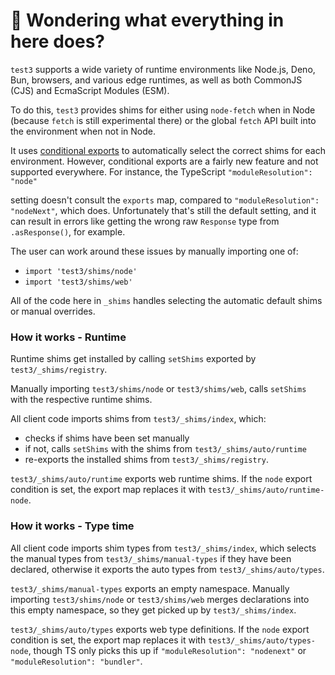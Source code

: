 # 👋 Wondering what everything in here does?

`test3` supports a wide variety of runtime environments like Node.js, Deno, Bun, browsers, and various
edge runtimes, as well as both CommonJS (CJS) and EcmaScript Modules (ESM).

To do this, `test3` provides shims for either using `node-fetch` when in Node (because `fetch` is still experimental there) or the global `fetch` API built into the environment when not in Node.

It uses [conditional exports](https://nodejs.org/api/packages.html#conditional-exports) to
automatically select the correct shims for each environment. However, conditional exports are a fairly new
feature and not supported everywhere. For instance, the TypeScript `"moduleResolution": "node"`

setting doesn't consult the `exports` map, compared to `"moduleResolution": "nodeNext"`, which does.
Unfortunately that's still the default setting, and it can result in errors like
getting the wrong raw `Response` type from `.asResponse()`, for example.

The user can work around these issues by manually importing one of:

- `import 'test3/shims/node'`
- `import 'test3/shims/web'`

All of the code here in `_shims` handles selecting the automatic default shims or manual overrides.

### How it works - Runtime

Runtime shims get installed by calling `setShims` exported by `test3/_shims/registry`.

Manually importing `test3/shims/node` or `test3/shims/web`, calls `setShims` with the respective runtime shims.

All client code imports shims from `test3/_shims/index`, which:

- checks if shims have been set manually
- if not, calls `setShims` with the shims from `test3/_shims/auto/runtime`
- re-exports the installed shims from `test3/_shims/registry`.

`test3/_shims/auto/runtime` exports web runtime shims.
If the `node` export condition is set, the export map replaces it with `test3/_shims/auto/runtime-node`.

### How it works - Type time

All client code imports shim types from `test3/_shims/index`, which selects the manual types from `test3/_shims/manual-types` if they have been declared, otherwise it exports the auto types from `test3/_shims/auto/types`.

`test3/_shims/manual-types` exports an empty namespace.
Manually importing `test3/shims/node` or `test3/shims/web` merges declarations into this empty namespace, so they get picked up by `test3/_shims/index`.

`test3/_shims/auto/types` exports web type definitions.
If the `node` export condition is set, the export map replaces it with `test3/_shims/auto/types-node`, though TS only picks this up if `"moduleResolution": "nodenext"` or `"moduleResolution": "bundler"`.
